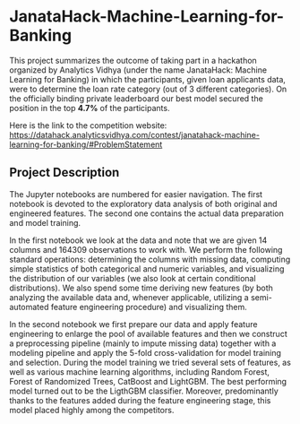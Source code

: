 # JanataHack-Machine-Learning-for-Banking

This project summarizes the outcome of taking part in a hackathon organized by Analytics Vidhya (under the name JanataHack: Machine Learning for Banking) in which the participants, given loan applicants data, were to determine the loan rate category (out of 3 different categories). On the officially binding private leaderboard our best model secured the position in the top **4.7%** of the participants.

Here is the link to the competition website: https://datahack.analyticsvidhya.com/contest/janatahack-machine-learning-for-banking/#ProblemStatement

## Project Description

The Jupyter notebooks are numbered for easier navigation. The first notebook is devoted to the exploratory data analysis of both original and engineered features. The second one contains the actual data preparation and model training. 

In the first notebook we look at the data and note that we are given 14 columns and 164309 observations to work with. We perform the following standard operations: determining the columns with missing data, computing simple statistics of both categorical and numeric variables, and visualizing the distribution of our variables (we also look at certain conditional distributions). We also spend some time deriving new features (by both analyzing the available data and, whenever applicable, utilizing a semi-automated feature engineering procedure) and visualizing them.

In the second notebook we first prepare our data and apply feature engineering to enlarge the pool of available features and then we construct a preprocessing pipeline (mainly to impute missing data) together with a modeling pipeline and apply the 5-fold cross-validation for model training and selection. During the model training we tried several sets of features, as well as various machine learning algorithms, including Random Forest, Forest of Randomized Trees, CatBoost and LightGBM. The best performing model turned out to be the LigthGBM classifier. Moreover, predominantly thanks to the features added during the feature engineering stage, this model placed highly among the competitors.



